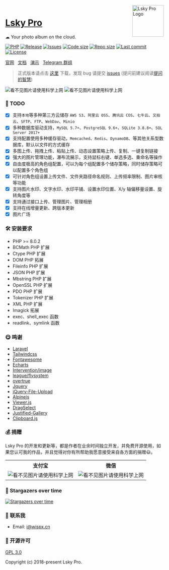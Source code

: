 <img align="right" width="100" src="https://avatars.githubusercontent.com/u/100565733?s=200" alt="Lsky Pro Logo"/>

<h1 align="left"><a href="https://www.lsky.pro">Lsky Pro</a></h1>

☁ Your photo album on the cloud.

[![PHP](https://img.shields.io/badge/PHP->=8.0-orange.svg)](http://php.net)
[![Release](https://img.shields.io/github/v/release/lsky-org/lsky-pro)](https://github.com/lsky-org/lsky-pro/releases)
[![Issues](https://img.shields.io/github/issues/lsky-org/lsky-pro)](https://github.com/lsky-org/lsky-pro/issues)
[![Code size](https://img.shields.io/github/languages/code-size/lsky-org/lsky-pro?color=blueviolet)](https://github.com/lsky-org/lsky-pro)
[![Repo size](https://img.shields.io/github/repo-size/lsky-org/lsky-pro?color=eb56fd)](https://github.com/lsky-org/lsky-pro)
[![Last commit](https://img.shields.io/github/last-commit/lsky-org/lsky-pro/dev)](https://github.com/lsky-org/lsky-pro/commits/dev)
[![License](https://img.shields.io/badge/license-GPL_V3.0-yellowgreen.svg)](https://github.com/lsky-org/lsky-pro/blob/master/LICENSE)

[官网](https://www.lsky.pro) &nbsp;
[文档](https://docs.lsky.pro) &nbsp;
[演示](https://pic.iqy.ink) &nbsp;
[Telegram 群组](https://t.me/lsky_pro)

> 正式版本请点击 [这里](https://github.com/lsky-org/lsky-pro/releases) 下载，发现 bug 请提交 [issues](https://github.com/lsky-org/lsky-pro/issues) (提问前建议阅读[提问的智慧](https://github.com/ryanhanwu/How-To-Ask-Questions-The-Smart-Way/blob/main/README-zh_CN.md))

![看不见图片请使用科学上网](https://user-images.githubusercontent.com/22728201/157242302-bfbd04a0-fb30-4241-800e-cc2b1dad9b19.png)
![看不见图片请使用科学上网](https://user-images.githubusercontent.com/22728201/157242314-5716d578-fee5-4083-8d91-0d98cb2545d9.png)

### 📌 TODO
* [x] 支持`本地`等多种第三方云储存 `AWS S3`、`阿里云 OSS`、`腾讯云 COS`、`七牛云`、`又拍云`、`SFTP`、`FTP`、`WebDav`、`Minio`
* [x] 多种数据库驱动支持，`MySQL 5.7+`、`PostgreSQL 9.6+`、`SQLite 3.8.8+`、`SQL Server 2017+`
* [x] 支持配置使用多种缓存驱动，`Memcached`、`Redis`、`DynamoDB`、等其他关系型数据库，默认以文件的方式缓存
* [x] 多图上传、拖拽上传、粘贴上传、动态设置策略上传、复制、一键复制链接
* [x] 强大的图片管理功能，瀑布流展示，支持鼠标右键、单选多选、重命名等操作
* [x] 自由度极高的角色组配置，可以为每个组配置多个储存策略，同时储存策略可以配置多个角色组
* [x] 可针对角色组设置上传文件、文件夹路径命名规则、上传频率限制、图片审核等功能
* [x] 支持图片水印、文字水印、水印平铺、设置水印位置、X/y 轴偏移量设置、旋转角度等
* [x] 支持通过接口上传、管理图片、管理相册
* [x] 支持在线增量更新、跨版本更新
* [x] 图片广场

### 🛠 安装要求
- PHP >= 8.0.2
- BCMath PHP 扩展
- Ctype PHP 扩展
- DOM PHP 拓展
- Fileinfo PHP 扩展
- JSON PHP 扩展
- Mbstring PHP 扩展
- OpenSSL PHP 扩展
- PDO PHP 扩展
- Tokenizer PHP 扩展
- XML PHP 扩展
- Imagick 拓展
- exec、shell_exec 函数
- readlink、symlink 函数

### 😋 鸣谢
- [Laravel](https://laravel.com)
- [Tailwindcss](https://tailwindcss.com)
- [Fontawesome](https://fontawesome.com)
- [Echarts](https://echarts.apache.org)
- [Intervention/image](https://github.com/Intervention/image)
- [league/flysystem](https://flysystem.thephpleague.com)
- [overtrue](https://github.com/overtrue)
- [Jquery](https://jquery.com)
- [jQuery-File-Upload](https://github.com/blueimp/jQuery-File-Upload)
- [Alpinejs](https://alpinejs.dev/)
- [Viewer.js](https://github.com/fengyuanchen/viewerjs)
- [DragSelect](https://github.com/ThibaultJanBeyer/DragSelect)
- [Justified-Gallery](https://github.com/miromannino/Justified-Gallery)
- [Clipboard.js](https://github.com/zenorocha/clipboard.js)

### 💰 捐赠
Lsky Pro 的开发和更新等，都是作者在业余时间独立开发，并免费开源使用，如果您认可我的作品，并且觉得对你有所帮助我愿意接受来自各方面的捐赠😃。
<table width="100%">
    <tr>
        <th>支付宝</th>
        <th>微信</th>
    </tr>
    <tr>
        <td><img alt="看不见图片请使用科学上网" src="https://raw.githubusercontent.com/lsky-org/lsky-pro/82988ebe2edd32264d609b26bf9132b3dce7c39e/public/static/app/images/demo/alipay.png"></td>
        <td><img alt="看不见图片请使用科学上网" src="https://raw.githubusercontent.com/lsky-org/lsky-pro/82988ebe2edd32264d609b26bf9132b3dce7c39e/public/static/app/images/demo/wechat.jpeg"></td>
    </tr>
</table>

### 🤩 Stargazers over time
[![Stargazers over time](https://starchart.cc/lsky-org/lsky-pro.svg)](https://starchart.cc/lsky-org/lsky-pro)

### 📧 联系我
- Email: i@wispx.cn

### 📃 开源许可
[GPL 3.0](https://opensource.org/licenses/GPL-3.0)

Copyright (c) 2018-present Lsky Pro.

